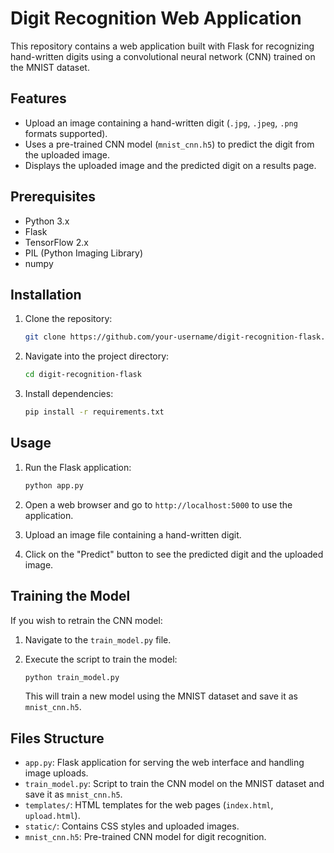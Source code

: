 # Digit Recognition Web Application

This repository contains a web application built with Flask for recognizing hand-written digits using a convolutional neural network (CNN) trained on the MNIST dataset.


## Features

- Upload an image containing a hand-written digit (`.jpg`, `.jpeg`, `.png` formats supported).
- Uses a pre-trained CNN model (`mnist_cnn.h5`) to predict the digit from the uploaded image.
- Displays the uploaded image and the predicted digit on a results page.

## Prerequisites

- Python 3.x
- Flask
- TensorFlow 2.x
- PIL (Python Imaging Library)
- numpy

## Installation

1. Clone the repository:

   ```bash
   git clone https://github.com/your-username/digit-recognition-flask.git
   ```

2. Navigate into the project directory:

   ```bash
   cd digit-recognition-flask
   ```

3. Install dependencies:

   ```bash
   pip install -r requirements.txt
   ```

## Usage

1. Run the Flask application:

   ```bash
   python app.py
   ```

2. Open a web browser and go to `http://localhost:5000` to use the application.

3. Upload an image file containing a hand-written digit.

4. Click on the "Predict" button to see the predicted digit and the uploaded image.

## Training the Model

If you wish to retrain the CNN model:

1. Navigate to the `train_model.py` file.

2. Execute the script to train the model:

   ```bash
   python train_model.py
   ```

   This will train a new model using the MNIST dataset and save it as `mnist_cnn.h5`.

## Files Structure

- `app.py`: Flask application for serving the web interface and handling image uploads.
- `train_model.py`: Script to train the CNN model on the MNIST dataset and save it as `mnist_cnn.h5`.
- `templates/`: HTML templates for the web pages (`index.html`, `upload.html`).
- `static/`: Contains CSS styles and uploaded images.
- `mnist_cnn.h5`: Pre-trained CNN model for digit recognition.
